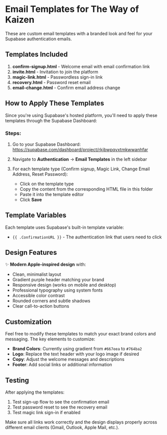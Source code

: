 # Email Templates for The Way of Kaizen

These are custom email templates with a branded look and feel for your Supabase authentication emails.

## Templates Included

1. **confirm-signup.html** - Welcome email with email confirmation link
2. **invite.html** - Invitation to join the platform
3. **magic-link.html** - Passwordless sign-in link
4. **recovery.html** - Password reset email
5. **email-change.html** - Confirm email address change

## How to Apply These Templates

Since you're using Supabase's hosted platform, you'll need to apply these templates through the Supabase Dashboard:

### Steps:

1. Go to your Supabase Dashboard: https://supabase.com/dashboard/project/rkjbwpqvxtmkwwanhfar

2. Navigate to **Authentication** → **Email Templates** in the left sidebar

3. For each template type (Confirm signup, Magic Link, Change Email Address, Reset Password):
   - Click on the template type
   - Copy the content from the corresponding HTML file in this folder
   - Paste it into the template editor
   - Click **Save**

## Template Variables

Each template uses Supabase's built-in template variable:
- `{{ .ConfirmationURL }}` - The authentication link that users need to click

## Design Features

✨ **Modern Apple-inspired design** with:
- Clean, minimalist layout
- Gradient purple header matching your brand
- Responsive design (works on mobile and desktop)
- Professional typography using system fonts
- Accessible color contrast
- Rounded corners and subtle shadows
- Clear call-to-action buttons

## Customization

Feel free to modify these templates to match your exact brand colors and messaging. The key elements to customize:

- **Brand Colors**: Currently using gradient from `#667eea` to `#764ba2`
- **Logo**: Replace the text header with your logo image if desired
- **Copy**: Adjust the welcome messages and descriptions
- **Footer**: Add social links or additional information

## Testing

After applying the templates:
1. Test sign-up flow to see the confirmation email
2. Test password reset to see the recovery email
3. Test magic link sign-in if enabled

Make sure all links work correctly and the design displays properly across different email clients (Gmail, Outlook, Apple Mail, etc.).
